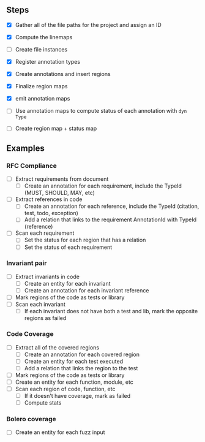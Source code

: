 ## Steps

* [x] Gather all of the file paths for the project and assign an ID
* [x] Compute the linemaps
* [ ] Create file instances
* [x] Register annotation types
* [x] Create annotations and insert regions
* [x] Finalize region maps
* [x] emit annotation maps
* [ ] Use annotation maps to compute status of each annotation with `dyn Type`
* [ ] Create region map + status map


## Examples

### RFC Compliance

* [ ] Extract requirements from document
  * [ ] Create an annotation for each requirement, include the TypeId (MUST, SHOULD, MAY, etc)
* [ ] Extract references in code
  * [ ] Create an annotation for each reference, include the TypeId (citation, test, todo, exception)
  * [ ] Add a relation that links to the requirement AnnotationId with TypeId (reference)
* [ ] Scan each requirement
  * [ ] Set the status for each region that has a relation
  * [ ] Set the status of each requirement

### Invariant pair
* [ ] Extract invariants in code
  * [ ] Create an entity for each invariant
  * [ ] Create an annotation for each invariant reference
* [ ] Mark regions of the code as tests or library
* [ ] Scan each invariant
  * [ ] If each invariant does not have both a test and lib, mark the opposite regions as failed

### Code Coverage
* [ ] Extract all of the covered regions
  * [ ] Create an annotation for each covered region
  * [ ] Create an entity for each test executed
  * [ ] Add a relation that links the region to the test
* [ ] Mark regions of the code as tests or library
* [ ] Create an entity for each function, module, etc
* [ ] Scan each region of code, function, etc
  * [ ] If it doesn't have coverage, mark as failed
  * [ ] Compute stats

### Bolero coverage
* [ ] Create an entity for each fuzz input

